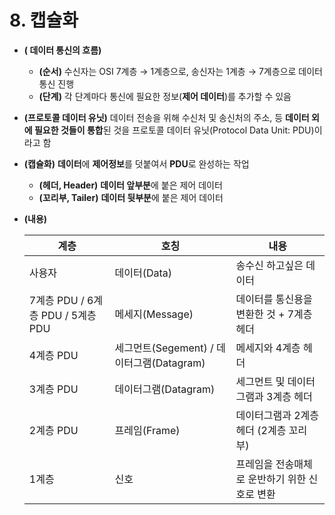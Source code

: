# 8. 캡슐화

- **( 데이터 통신의 흐름)**
    - **(순서)** 수신자는 OSI 7계층 → 1계층으로, 송신자는 1계층 → 7계층으로 데이터 통신 진행
    - **(단계)** 각 단계마다 통신에 필요한 정보(**제어 데이터**)를 추가할 수 있음
- **(프로토콜 데이터 유닛)** 데이터 전송을 위해 수신처 및 송신처의 주소, 등 **데이터 외에 필요한 것들이 통합**된 것을 프로토콜 데이터 유닛(Protocol Data Unit: PDU)이라고 함
- **(캡슐화)** **데이터**에 **제어정보**를 덧붙여서 **PDU**로 완성하는 작업
    - **(헤더, Header)** **데이터 앞부분**에 붙은 제어 데이터
    - **(꼬리부, Tailer)** **데이터 뒷부분**에 붙은 제어 데이터
- **(내용)**
    
    
    | 계층 | 호칭 | 내용 |
    | --- | --- | --- |
    | 사용자 | 데이터(Data) | 송수신 하고싶은 데이터 |
    | 7계층 PDU / 6계층 PDU / 5계층 PDU | 메세지(Message) | 데이터를 통신용을 변환한 것 + 7계층 헤더 |
    | 4계층 PDU | 세그먼트(Segement) / 데이터그램(Datagram) | 메세지와 4계층 헤더 |
    | 3계층 PDU | 데이터그램(Datagram) | 세그먼트 및 데이터그램과 3계층 헤더 |
    | 2계층 PDU  | 프레임(Frame) | 데이터그램과 2계층 헤더 (2계층 꼬리부) |
    | 1계층  | 신호 | 프레임을 전송매체로 운반하기 위한 신호로 변환 |
